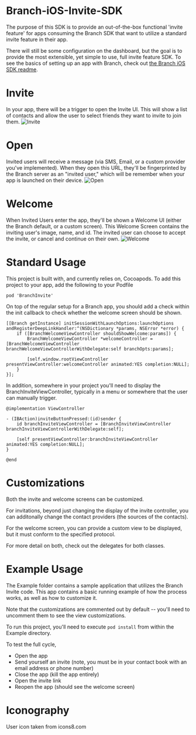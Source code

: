 # Branch-iOS-Invite-SDK

The purpose of this SDK is to provide an out-of-the-box functional 'invite feature' for apps consuming the Branch SDK that want to utilize a standard invite feature in their app.

There will still be some configuration on the dashboard, but the goal is to provide the most extensible, yet simple to use, full invite feature SDK. To see the basics of setting up an app with Branch, check out [the Branch iOS SDK readme](https://github.com/BranchMetrics/Branch-iOS-SDK).

# Invite
In your app, there will be a trigger to open the Invite UI. This will show a list of contacts and allow the user to select friends they want to invite to join them.
![Invite](https://s3-us-west-1.amazonaws.com/branchhost/invite_sdk_1.gif)

# Open
Invited users will receive a message (via SMS, Email, or a custom provider you've implemented). When they open this URL, they'll be fingerprinted by the Branch server as an "invited user," which will be remember when your app is launched on their device.
![Open](https://s3-us-west-1.amazonaws.com/branchhost/invite_sdk_2.gif)

# Welcome
When Invited Users enter the app, they'll be shown a Welcome UI (either the Branch default, or a custom screen). This Welcome Screen contains the inviting user's image, name, and id. The invited user can choose to accept the invite, or cancel and continue on their own.
![Welcome](https://s3-us-west-1.amazonaws.com/branchhost/invite_sdk_3.gif)

# Standard Usage
This project is built with, and currently relies on, Cocoapods. To add this project to your app, add the following to your Podfile

```
pod 'BranchInvite'
```

On top of the regular setup for a Branch app, you should add a check within the init callback to check whether the welcome screen should be shown.

```
[[Branch getInstance] initSessionWithLaunchOptions:launchOptions andRegisterDeepLinkHandler:^(NSDictionary *params, NSError *error) {
    if ([BranchWelcomeViewController shouldShowWelcome:params]) {
        BranchWelcomeViewController *welcomeController = [BranchWelcomeViewController branchWelcomeViewControllerWithDelegate:self branchOpts:params];

        [self.window.rootViewController presentViewController:welcomeController animated:YES completion:NULL];
    }
}];
```

In addition, somewhere in your project you'll need to display the BranchInviteViewController, typically in a menu or somewhere that the user can manually trigger.

```
@implementation ViewController

- (IBAction)inviteButtonPressed:(id)sender {
    id branchInviteViewController = [BranchInviteViewController branchInviteViewControllerWithDelegate:self];

    [self presentViewController:branchInviteViewController animated:YES completion:NULL];
}

@end
```

# Customizations
Both the invite and welcome screens can be customized.

For invitations, beyond just changing the display of the invite controller, you can additonally change the contact providers (the sources of the contacts).

For the welcome screen, you can provide a custom view to be displayed, but it must conform to the specified protocol.

For more detail on both, check out the delegates for both classes.

# Example Usage
The Example folder contains a sample application that utilizes the Branch Invite code. This app contains a basic running example of how the process works, as well as how to customize it.

Note that the customizations are commented out by default -- you'll need to uncomment them to see the view customizations.

To run this project, you'll need to execute `pod install` from within the Example directory.

To test the full cycle,
* Open the app
* Send yourself an invite (note, you must be in your contact book with an email address or phone number)
* Close the app (kill the app entirely)
* Open the invite link
* Reopen the app (should see the welcome screen)

# Iconography
User icon taken from icons8.com
